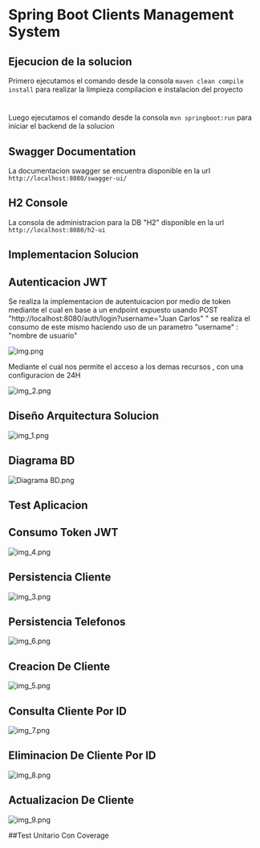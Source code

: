 # Spring Boot Clients Management System

## Ejecucion de la solucion

Primero ejecutamos el comando desde la consola `maven clean compile install` para realizar la limpieza compilacion e
instalacion del proyecto

#

Luego ejecutamos el comando desde la consola `mvn springboot:run` para iniciar el backend de la solucion

## Swagger Documentation

La documentacion swagger se encuentra disponible en la url `http://localhost:8080/swagger-ui/`

## H2 Console

La consola de administracion para la DB "H2" disponible en la url `http://localhost:8080/h2-ui`

## Implementacion Solucion

## Autenticacion JWT

Se realiza la implementacion de autentuicacion por medio de token
mediante el cual en base a un endpoint expuesto usando POST "http://localhost:8080/auth/login?username="Juan Carlos" "
se realiza el consumo de este mismo haciendo uso de un parametro "username" : "nombre de usuario"

![img.png](img.png)

Mediante el cual nos permite el acceso a los demas recursos , con una configuracion
de 24H

![img_2.png](img_2.png)

## Diseño Arquitectura Solucion

![img_1.png](img_1.png)

## Diagrama BD

![Diagrama BD.png](Diagrama%20BD.png)

## Test Aplicacion

## Consumo Token JWT

![img_4.png](img_4.png)

## Persistencia Cliente

![img_3.png](img_3.png)

## Persistencia Telefonos

![img_6.png](img_6.png)

## Creacion De Cliente

![img_5.png](img_5.png)

## Consulta Cliente Por ID

![img_7.png](img_7.png)

## Eliminacion De Cliente Por ID

![img_8.png](img_8.png)

## Actualizacion De Cliente

![img_9.png](img_9.png)

##Test Unitario Con Coverage



